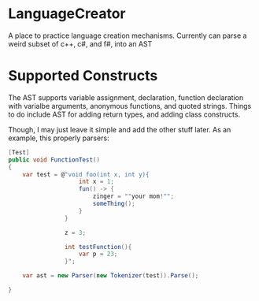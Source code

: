 LanguageCreator
===============

A place to practice language creation mechanisms. Currently can parse a weird subset of c++, c#, and f#, into an AST

Supported Constructs
===

The AST supports variable assignment, declaration, function declaration with varialbe arguments, anonymous functions, and quoted strings.  Things to do include AST for adding return types, and adding class constructs.

Though, I may just leave it simple and add the other stuff later. As an example, this properly parsers:

```csharp
[Test]
public void FunctionTest()
{
    var test = @"void foo(int x, int y){ 
                    int x = 1; 
                    fun() -> { 
                        zinger = ""your mom!"";
                        someThing();
                    }
                }

                z = 3;

                int testFunction(){
                    var p = 23;
                }";

    var ast = new Parser(new Tokenizer(test)).Parse();

}
```       